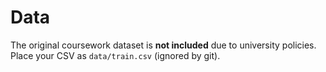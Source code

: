 # Data

The original coursework dataset is **not included** due to university policies. Place your CSV as `data/train.csv` (ignored by git).

